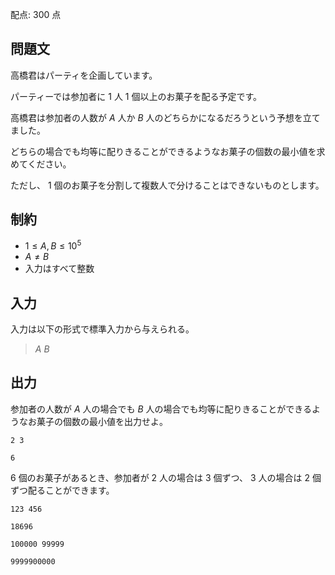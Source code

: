 配点: $300$ 点

## 問題文

高橋君はパーティを企画しています。

パーティーでは参加者に $1$ 人 $1$ 個以上のお菓子を配る予定です。

高橋君は参加者の人数が $A$ 人か $B$ 人のどちらかになるだろうという予想を立てました。

どちらの場合でも均等に配りきることができるようなお菓子の個数の最小値を求めてください。

ただし、 $1$ 個のお菓子を分割して複数人で分けることはできないものとします。

## 制約

- $1 \le A, B \le 10^5$
- $A \neq B$
- 入力はすべて整数

## 入力

入力は以下の形式で標準入力から与えられる。

> $A$ $B$

## 出力

参加者の人数が $A$ 人の場合でも $B$ 人の場合でも均等に配りきることができるようなお菓子の個数の最小値を出力せよ。

```input1
2 3
```

```output1
6
```

$6$ 個のお菓子があるとき、参加者が $2$ 人の場合は $3$ 個ずつ、 $3$ 人の場合は $2$ 個ずつ配ることができます。

```input2
123 456
```

```output2
18696
```

```input3
100000 99999
```

```output3
9999900000
```